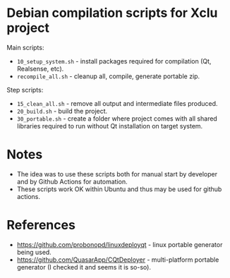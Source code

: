 # Debian compilation scripts for Xclu project

Main scripts:
* `10_setup_system.sh` - install packages required for compilation (Qt, Realsense, etc).
* `recompile_all.sh` - cleanup all, compile, generate portable zip.

Step scripts:
* `15_clean_all.sh` - remove all output and intermediate files produced.
* `20_build.sh` - build the project.
* `30_portable.sh`  - create a folder where project comes with all shared libraries required to run without Qt installation on target system.

# Notes

* The idea was to use these scripts both for manual start by developer and by Github Actions for automation.
* These scripts work OK within Ubuntu and thus may be used for github actions.

# References

* https://github.com/probonopd/linuxdeployqt - linux portable generator being used.
* https://github.com/QuasarApp/CQtDeployer - multi-platform portable generator (I checked it and seems it is so-so).
